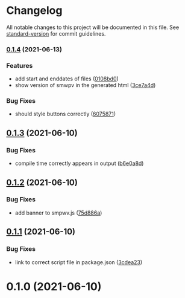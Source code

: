 # Changelog

All notable changes to this project will be documented in this file. See [standard-version](https://github.com/conventional-changelog/standard-version) for commit guidelines.

### [0.1.4](https://github.com/RobinVdBroeck/speed-measure-webpack-plugin-visualizer/compare/v0.1.3...v0.1.4) (2021-06-13)

### Features

- add start and enddates of files ([0108bd0](https://github.com/RobinVdBroeck/speed-measure-webpack-plugin-visualizer/commit/0108bd0f8a7245096039341245d431333f43bfbc))
- show version of smwpv in the generated html ([3ce7a4d](https://github.com/RobinVdBroeck/speed-measure-webpack-plugin-visualizer/commit/3ce7a4de24f67561c1027c0cb9c60deebb48315b))

### Bug Fixes

- should style buttons correctly ([6075871](https://github.com/RobinVdBroeck/speed-measure-webpack-plugin-visualizer/commit/60758717ef78ac17fbf62f380308ea2bfa537d9e))

## [0.1.3](https://github.com/RobinVdBroeck/speed-measure-webpack-plugin-visualizer/compare/v0.1.2...v0.1.3) (2021-06-10)

### Bug Fixes

- compile time correctly appears in output ([b6e0a8d](https://github.com/RobinVdBroeck/speed-measure-webpack-plugin-visualizer/commit/b6e0a8dd5a939d1c8afcb969f890d62464c5bdcf))

## [0.1.2](https://github.com/RobinVdBroeck/speed-measure-webpack-plugin-visualizer/compare/v0.1.1...v0.1.2) (2021-06-10)

### Bug Fixes

- add banner to smpwv.js ([75d886a](https://github.com/RobinVdBroeck/speed-measure-webpack-plugin-visualizer/commit/75d886a9c84a8fb4e1700bd2312a7ab4353e2f67))

## [0.1.1](https://github.com/RobinVdBroeck/speed-measure-webpack-plugin-visualizer/compare/v0.1.0...v0.1.1) (2021-06-10)

### Bug Fixes

- link to correct script file in package.json ([3cdea23](https://github.com/RobinVdBroeck/speed-measure-webpack-plugin-visualizer/commit/3cdea23a31644e573086191b0954ecbcb89fded5))

# 0.1.0 (2021-06-10)
